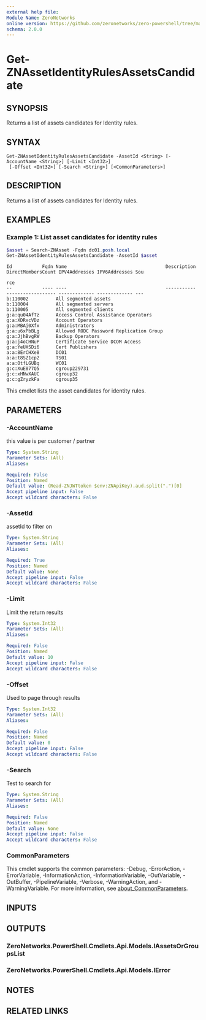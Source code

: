 ```yaml
---
external help file:
Module Name: ZeroNetworks
online version: https://github.com/zeronetworks/zero-powershell/tree/master/src/help/zeronetworks/get-znassetidentityrulesassetscandidate
schema: 2.0.0
---
```


# Get-ZNAssetIdentityRulesAssetsCandidate

## SYNOPSIS
Returns a list of assets candidates for Identity rules.

## SYNTAX

```
Get-ZNAssetIdentityRulesAssetsCandidate -AssetId <String> [-AccountName <String>] [-Limit <Int32>]
 [-Offset <Int32>] [-Search <String>] [<CommonParameters>]
```

## DESCRIPTION
Returns a list of assets candidates for Identity rules.

## EXAMPLES

### Example 1: List asset candidates for identity rules
```powershell
$asset = Search-ZNAsset -Fqdn dc01.posh.local
Get-ZNAssetIdentityRulesAssetsCandidate -AssetId $asset
```

```output
Id           Fqdn Name                                    Description DirectMembersCount IPV4Addresses IPV6Addresses Sou
                                                                                                                     rce
--           ---- ----                                    ----------- ------------------ ------------- ------------- ---
b:110002          All segmented assets                                                                                  
b:110004          All segmented servers                                                                                 
b:110005          All segmented clients                                                                                 
g:a:qu04AfTz      Access Control Assistance Operators                                                                   
g:a:XDRxcVDz      Account Operators                                                                                     
g:a:MBAj0Xfx      Administrators                                                                                        
g:a:u6xPbBLg      Allowed RODC Password Replication Group                                                               
g:a:JjhBvgRW      Backup Operators                                                                                      
g:a:j4oCHNuP      Certificate Service DCOM Access                                                                       
g:a:YeUXSDi6      Cert Publishers                                                                                       
a:a:8ErCHXe8      DC01                                                                                                  
a:a:t8SZ1cp2      TS01                                                                                                  
a:a:OtfLGUBq      WC01                                                                                                  
g:c:XuE877Q5      cgroup229731                                                                                          
g:c:xHNwXAUC      cgroup32                                                                                              
g:c:gZryzkFa      cgroup35
```

This cmdlet lists the asset candidates for identity rules.

## PARAMETERS

### -AccountName
this value is per customer / partner

```yaml
Type: System.String
Parameter Sets: (All)
Aliases:

Required: False
Position: Named
Default value: (Read-ZNJWTtoken $env:ZNApiKey).aud.split(".")[0]
Accept pipeline input: False
Accept wildcard characters: False
```

### -AssetId
assetId to filter on

```yaml
Type: System.String
Parameter Sets: (All)
Aliases:

Required: True
Position: Named
Default value: None
Accept pipeline input: False
Accept wildcard characters: False
```

### -Limit
Limit the return results

```yaml
Type: System.Int32
Parameter Sets: (All)
Aliases:

Required: False
Position: Named
Default value: 10
Accept pipeline input: False
Accept wildcard characters: False
```

### -Offset
Used to page through results

```yaml
Type: System.Int32
Parameter Sets: (All)
Aliases:

Required: False
Position: Named
Default value: 0
Accept pipeline input: False
Accept wildcard characters: False
```

### -Search
Test to search for

```yaml
Type: System.String
Parameter Sets: (All)
Aliases:

Required: False
Position: Named
Default value: None
Accept pipeline input: False
Accept wildcard characters: False
```

### CommonParameters
This cmdlet supports the common parameters: -Debug, -ErrorAction, -ErrorVariable, -InformationAction, -InformationVariable, -OutVariable, -OutBuffer, -PipelineVariable, -Verbose, -WarningAction, and -WarningVariable. For more information, see [about_CommonParameters](http://go.microsoft.com/fwlink/?LinkID=113216).

## INPUTS

## OUTPUTS

### ZeroNetworks.PowerShell.Cmdlets.Api.Models.IAssetsOrGroupsList

### ZeroNetworks.PowerShell.Cmdlets.Api.Models.IError

## NOTES

## RELATED LINKS


